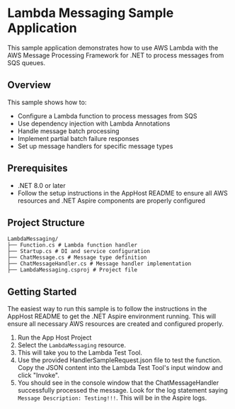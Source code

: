 # Lambda Messaging Sample Application

This sample application demonstrates how to use AWS Lambda with the AWS Message Processing Framework for .NET to process messages from SQS queues.

## Overview

This sample shows how to:
- Configure a Lambda function to process messages from SQS
- Use dependency injection with Lambda Annotations
- Handle message batch processing
- Implement partial batch failure responses
- Set up message handlers for specific message types

## Prerequisites

- .NET 8.0 or later
- Follow the setup instructions in the AppHost README to ensure all AWS resources and .NET Aspire components are properly configured

## Project Structure
```
LambdaMessaging/
├── Function.cs # Lambda function handler
├── Startup.cs # DI and service configuration
├── ChatMessage.cs # Message type definition
├── ChatMessageHandler.cs # Message handler implementation
├── LambdaMessaging.csproj # Project file
```


## Getting Started

The easiest way to run this sample is to follow the instructions in the AppHost README to get the .NET Aspire environment running. This will ensure all necessary AWS resources are created and configured properly.

1. Run the App Host Project
2. Select the `LambdaMessaging` resource.
3. This will take you to the Lambda Test Tool.
3. Use the provided HandlerSampleRequest.json file to test the function. Copy the JSON content into the Lambda Test Tool's input window and click "Invoke".
4. You should see in the console window that the ChatMessageHandler successfully processed the message. Look for the log statement saying `Message Description: Testing!!!`. This will be in the Aspire logs.